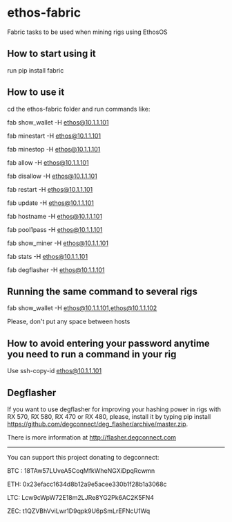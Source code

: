 # ethos-fabric
Fabric tasks to be used when mining rigs using EthosOS

## How to start using it

run pip install fabric

## How to use it
cd the ethos-fabric folder and run commands like:

fab show_wallet -H ethos@10.1.1.101

fab minestart -H ethos@10.1.1.101

fab minestop -H ethos@10.1.1.101

fab allow -H ethos@10.1.1.101

fab disallow -H ethos@10.1.1.101

fab restart -H ethos@10.1.1.101

fab update -H ethos@10.1.1.101

fab hostname -H ethos@10.1.1.101

fab pool1pass -H ethos@10.1.1.101

fab show_miner -H ethos@10.1.1.101

fab stats -H ethos@10.1.1.101

fab degflasher -H ethos@10.1.1.101

## Running the same command to several rigs

fab show_wallet -H ethos@10.1.1.101,ethos@10.1.1.102

Please, don't put any space between hosts

## How to avoid entering your password anytime you need to run a command in your rig

Use ssh-copy-id ethos@10.1.1.101

## Degflasher

If you want to use degflasher for improving your hashing power in rigs with RX 570, RX 580, RX 470 or RX 480, please, install it by typing pip install https://github.com/degconnect/deg_flasher/archive/master.zip.

There is more information at http://flasher.degconnect.com

---

You can support this project donating to degconnect:

BTC : 18TAw57LUveA5CoqMfkWheNGXiDpqRcwmn

ETH: 0x23efacc1634d8b12a9e5acee330b1f28b1a3068c

LTC: Lcw9cWpW72E18m2LJRe8YG2Pk6AC2K5FN4

ZEC: t1QZVBhVviLwr1D9qpk9U6pSmLrEFNcU1Wq
